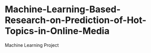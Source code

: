# Machine-Learning-Based-Research-on-Prediction-of-Hot-Topics-in-Online-Media
Machine Learning Project

